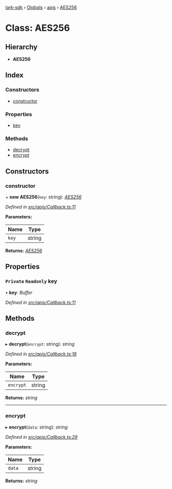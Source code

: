 [lark-sdk](../README.md) › [Globals](../globals.md) › [apis](../modules/apis.md) › [AES256](apis.aes256.md)

# Class: AES256

## Hierarchy

* **AES256**

## Index

### Constructors

* [constructor](apis.aes256.md#constructor)

### Properties

* [key](apis.aes256.md#private-readonly-key)

### Methods

* [decrypt](apis.aes256.md#decrypt)
* [encrypt](apis.aes256.md#encrypt)

## Constructors

###  constructor

\+ **new AES256**(`key`: string): *[AES256](apis.aes256.md)*

*Defined in [src/apis/Callback.ts:11](https://github.com/TbhT/lark-sdk/blob/5ecb791/src/apis/Callback.ts#L11)*

**Parameters:**

Name | Type |
------ | ------ |
`key` | string |

**Returns:** *[AES256](apis.aes256.md)*

## Properties

### `Private` `Readonly` key

• **key**: *Buffer*

*Defined in [src/apis/Callback.ts:11](https://github.com/TbhT/lark-sdk/blob/5ecb791/src/apis/Callback.ts#L11)*

## Methods

###  decrypt

▸ **decrypt**(`encrypt`: string): *string*

*Defined in [src/apis/Callback.ts:18](https://github.com/TbhT/lark-sdk/blob/5ecb791/src/apis/Callback.ts#L18)*

**Parameters:**

Name | Type |
------ | ------ |
`encrypt` | string |

**Returns:** *string*

___

###  encrypt

▸ **encrypt**(`data`: string): *string*

*Defined in [src/apis/Callback.ts:29](https://github.com/TbhT/lark-sdk/blob/5ecb791/src/apis/Callback.ts#L29)*

**Parameters:**

Name | Type |
------ | ------ |
`data` | string |

**Returns:** *string*
